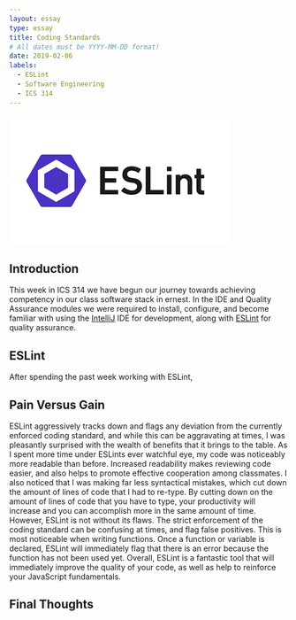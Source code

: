 ```yaml
---
layout: essay
type: essay
title: Coding Standards
# All dates must be YYYY-MM-DD format!
date: 2019-02-06
labels:
  - ESLint
  - Software Engineering
  - ICS 314
---
```


<img class="ui large centered rounded image" src="../images/eslint.png">

## Introduction

This week in ICS 314 we have begun our journey towards achieving competency in our class software stack in ernest. In the IDE and Quality Assurance modules we were required to install, configure, and become familiar with using the [IntelliJ](https://www.jetbrains.com/student/) IDE for development, along with [ESLint](https://eslint.org/) for quality assurance. 

## ESLint

After spending the past week working with ESLint, 

## Pain Versus Gain

ESLint aggressively tracks down and flags any deviation from the currently enforced coding standard, and while this can be aggravating at times, I was pleasantly surprised with the wealth of benefits that it brings to the table. As I spent more time under ESLints ever watchful eye, my code was noticeably more readable than before. Increased readability makes reviewing code easier, and also helps to promote effective cooperation among classmates. I also noticed that I was making far less syntactical mistakes, which cut down the amount of lines of code that I had to re-type. By cutting down on the amount of lines of code that you have to type, your productivity will increase and you can accomplish more in the same amount of time. However, ESLint is not without its flaws. The strict enforcement of the coding standard can be confusing at times, and flag false positives. This is most noticeable when writing functions. Once a function or variable is declared, ESLint will immediately flag that there is an error because the function has not been used yet. Overall, ESLint is a fantastic tool that will immediately improve the quality of your code, as well as help to reinforce your JavaScript fundamentals. 

## Final Thoughts


